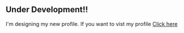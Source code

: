 ## Under Development!!
I'm designing my new profile. If you want to vist my profile [Click here](https://maazk9119.github.io/profile/)
